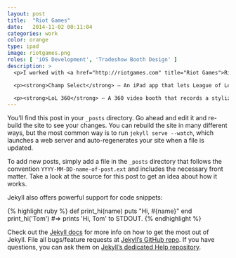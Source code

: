 ```yaml
---
layout: post
title:  "Riot Games"
date:   2014-11-02 00:11:04
categories: work
color: orange
type: ipad
image: riotgames.png
roles: [ 'iOS Development', 'Tradeshow Booth Design' ]
description: >
  <p>I worked with <a href="http://riotgames.com" title="Riot Games">Riot Games</a> (creators of League of Legends) to create a series of applications for live events such as Anime Expo 2014, Fan Expo 2014, and Pax Prime 2014.</p>

  <p><strong>Champ Select</strong> — An iPad app that lets League of Legends players take a photo with their favorite champion from the game. The app provides an elegant browsing experience for players to find or search for the favorite champion, swipe through splash artwork, and display their choice on a 200-inch wall display as a photo backdrop. The app interfaces with an Apple TV to wireless project a selected splash artwork on the screen behind them.</p>

  <p><strong>LoL 360</strong> — A 360 video booth that records a stylized 360° video of <a href="http://en.wikipedia.org/wiki/Cosplay" title="Cosplay on Wikipedia">cosplayers</a>. The experience consists of both a iPod Touch app and an iPad app. The iPod Touch app is used as a camera that records the video as it communicates with an Arduino-powered booth rotating the camera 360 degrees around the cosplayer. The final video is uploaded to the iPad app that lets the cosplayer preview and share the video to Twitter, Facebook and Email.</p>
---
```

You’ll find this post in your `_posts` directory. Go ahead and edit it and re-build the site to see your changes. You can rebuild the site in many different ways, but the most common way is to run `jekyll serve --watch`, which launches a web server and auto-regenerates your site when a file is updated.

To add new posts, simply add a file in the `_posts` directory that follows the convention `YYYY-MM-DD-name-of-post.ext` and includes the necessary front matter. Take a look at the source for this post to get an idea about how it works.

Jekyll also offers powerful support for code snippets:

{% highlight ruby %}
def print_hi(name)
  puts "Hi, #{name}"
end
print_hi('Tom')
#=> prints 'Hi, Tom' to STDOUT.
{% endhighlight %}

Check out the [Jekyll docs][jekyll] for more info on how to get the most out of Jekyll. File all bugs/feature requests at [Jekyll’s GitHub repo][jekyll-gh]. If you have questions, you can ask them on [Jekyll’s dedicated Help repository][jekyll-help].

[jekyll]:      http://jekyllrb.com
[jekyll-gh]:   https://github.com/jekyll/jekyll
[jekyll-help]: https://github.com/jekyll/jekyll-help
